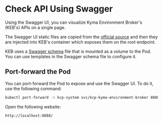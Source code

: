 # Check API Using Swagger

Using the Swagger UI, you can visualize Kyma Environment Broker's (KEB's) APIs on a single page.

The Swagger UI static files are copied from the [official source](https://github.com/swagger-api/swagger-ui/tree/master/dist) and then they are injected into KEB's container which exposes them on the root endpoint.

KEB uses a [Swagger schema](https://github.com/kyma-project/kyma-environment-broker/blob/main/resources/keb/files/swagger.yaml) file that is mounted as a volume to the Pod. You can use templates in the Swagger schema file to configure it.

## Port-forward the Pod

You can port-forward the Pod to expose and use the Swagger UI. To do it, use the following command:

   ```bash
   kubectl port-forward -n kcp-system svc/kcp-kyma-environment-broker 8888:80
   ```

Open the following website:

   ```
   http://localhost:8888/
   ```
